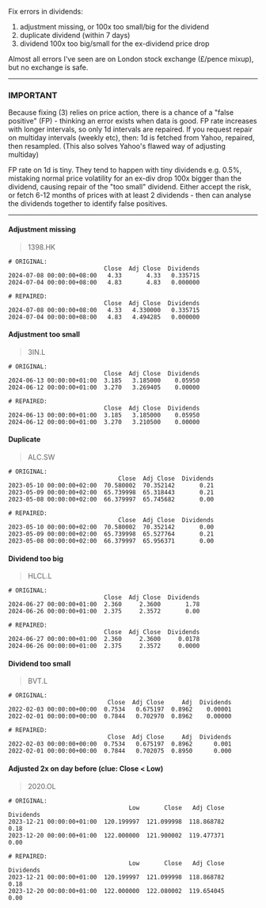 Fix errors in dividends:

1. adjustment missing, or 100x too small/big for the dividend
2. duplicate dividend (within 7 days)
3. dividend 100x too big/small for the ex-dividend price drop

Almost all errors I've seen are on London stock exchange (£/pence mixup), but no exchange is safe.

----

### IMPORTANT

Because fixing (3) relies on price action, there is a chance of a "false positive" (FP) - thinking an error exists when data is good.
FP rate increases with longer intervals, so only 1d intervals are repaired. If you request repair on multiday intervals (weekly etc), then: 1d is fetched from Yahoo, repaired, then resampled. (This also solves Yahoo's flawed way of adjusting multiday)

FP rate on 1d is tiny. They tend to happen with tiny dividends e.g. 0.5%, mistaking normal price volatility for an ex-div drop 100x bigger than the dividend, causing repair of the "too small" dividend. Either accept the risk, or fetch 6-12 months of prices with at least 2 dividends - then can analyse the dividends together to identify false positives.

----

#### Adjustment missing

> 1398.HK

```
# ORIGINAL:
                           Close  Adj Close  Dividends
2024-07-08 00:00:00+08:00   4.33       4.33   0.335715
2024-07-04 00:00:00+08:00   4.83       4.83   0.000000
```
```
# REPAIRED:
                           Close  Adj Close  Dividends
2024-07-08 00:00:00+08:00   4.33   4.330000   0.335715
2024-07-04 00:00:00+08:00   4.83   4.494285   0.000000
```

#### Adjustment too small

> 3IN.L

```
# ORIGINAL:
                           Close  Adj Close  Dividends
2024-06-13 00:00:00+01:00  3.185   3.185000    0.05950
2024-06-12 00:00:00+01:00  3.270   3.269405    0.00000
```
```
# REPAIRED:
                           Close  Adj Close  Dividends
2024-06-13 00:00:00+01:00  3.185   3.185000    0.05950
2024-06-12 00:00:00+01:00  3.270   3.210500    0.00000
```

#### Duplicate

> ALC.SW

```
# ORIGINAL:
                               Close  Adj Close  Dividends
2023-05-10 00:00:00+02:00  70.580002  70.352142       0.21
2023-05-09 00:00:00+02:00  65.739998  65.318443       0.21
2023-05-08 00:00:00+02:00  66.379997  65.745682       0.00
```
```
# REPAIRED:
                               Close  Adj Close  Dividends
2023-05-10 00:00:00+02:00  70.580002  70.352142       0.00
2023-05-09 00:00:00+02:00  65.739998  65.527764       0.21
2023-05-08 00:00:00+02:00  66.379997  65.956371       0.00
```

#### Dividend too big

> HLCL.L

```
# ORIGINAL:
                           Close  Adj Close  Dividends
2024-06-27 00:00:00+01:00  2.360     2.3600       1.78
2024-06-26 00:00:00+01:00  2.375     2.3572       0.00

# REPAIRED:
                           Close  Adj Close  Dividends
2024-06-27 00:00:00+01:00  2.360     2.3600     0.0178
2024-06-26 00:00:00+01:00  2.375     2.3572     0.0000
```

#### Dividend too small

> BVT.L

```
# ORIGINAL:
                            Close  Adj Close     Adj  Dividends
2022-02-03 00:00:00+00:00  0.7534   0.675197  0.8962    0.00001
2022-02-01 00:00:00+00:00  0.7844   0.702970  0.8962    0.00000
```
```
# REPAIRED:
                            Close  Adj Close     Adj  Dividends
2022-02-03 00:00:00+00:00  0.7534   0.675197  0.8962      0.001
2022-02-01 00:00:00+00:00  0.7844   0.702075  0.8950      0.000
```

#### Adjusted 2x on day before (clue: Close < Low)

> 2020.OL

```
# ORIGINAL:
                                  Low       Close   Adj Close  Dividends
2023-12-21 00:00:00+01:00  120.199997  121.099998  118.868782       0.18
2023-12-20 00:00:00+01:00  122.000000  121.900002  119.477371       0.00
```

```
# REPAIRED:
                                  Low       Close   Adj Close  Dividends
2023-12-21 00:00:00+01:00  120.199997  121.099998  118.868782       0.18
2023-12-20 00:00:00+01:00  122.000000  122.080002  119.654045       0.00
```